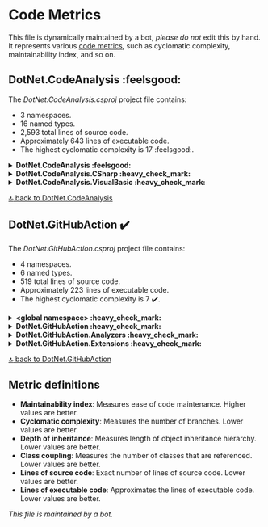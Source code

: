 <!-- markdownlint-capture -->
<!-- markdownlint-disable -->

# Code Metrics

This file is dynamically maintained by a bot, *please do not* edit this by hand. It represents various [code metrics](https://aka.ms/dotnet/code-metrics), such as cyclomatic complexity, maintainability index, and so on.

<div id='dotnet-codeanalysis'></div>

## DotNet.CodeAnalysis :feelsgood:

The *DotNet.CodeAnalysis.csproj* project file contains:

- 3 namespaces.
- 16 named types.
- 2,593 total lines of source code.
- Approximately 643 lines of executable code.
- The highest cyclomatic complexity is 17 :feelsgood:.

<details>
<summary>
  <strong id="dotnet-codeanalysis">
    DotNet.CodeAnalysis :feelsgood:
  </strong>
</summary>
<br>

The `DotNet.CodeAnalysis` namespace contains 14 named types.

- 14 named types.
- 2,571 total lines of source code.
- Approximately 639 lines of executable code.
- The highest cyclomatic complexity is 17 :feelsgood:.

<details>
<summary>
  <strong id="documentfileinfo">
    DocumentFileInfo :heavy_check_mark:
  </strong>
</summary>
<br>

- The `DocumentFileInfo` contains 6 members.
- 33 total lines of source code.
- Approximately 0 lines of executable code.
- The highest cyclomatic complexity is 1 :heavy_check_mark:.

| Member kind | Line number | Maintainability index | Cyclomatic complexity | Depth of inheritance | Class coupling | Lines of source / executable code |
| :-: | :-: | :-: | :-: | :-: | :-: | :-: |
| Method | [10](https://github.com/vitek-karas/samples/blob/main/github-actions/DotNet.GitHubAction/DotNet.CodeAnalysis/DocumentFileInfo.cs#L10 "DocumentFileInfo.DocumentFileInfo(string FilePath, string LogicalPath, bool IsLinked, bool IsGenerated, SourceCodeKind SourceCodeKind)") | 100 | 1 :heavy_check_mark: | 0 | 1 | 33 / 0 |
| Property | [14](https://github.com/vitek-karas/samples/blob/main/github-actions/DotNet.GitHubAction/DotNet.CodeAnalysis/DocumentFileInfo.cs#L14 "string DocumentFileInfo.FilePath") | 100 | 0 :heavy_check_mark: | 0 | 0 | 3 / 0 |
| Property | [21](https://github.com/vitek-karas/samples/blob/main/github-actions/DotNet.GitHubAction/DotNet.CodeAnalysis/DocumentFileInfo.cs#L21 "string DocumentFileInfo.LogicalPath") | 100 | 0 :heavy_check_mark: | 0 | 0 | 6 / 0 |
| Property | [27](https://github.com/vitek-karas/samples/blob/main/github-actions/DotNet.GitHubAction/DotNet.CodeAnalysis/DocumentFileInfo.cs#L27 "bool DocumentFileInfo.IsLinked") | 100 | 0 :heavy_check_mark: | 0 | 0 | 5 / 0 |
| Property | [32](https://github.com/vitek-karas/samples/blob/main/github-actions/DotNet.GitHubAction/DotNet.CodeAnalysis/DocumentFileInfo.cs#L32 "bool DocumentFileInfo.IsGenerated") | 100 | 0 :heavy_check_mark: | 0 | 0 | 4 / 0 |
| Property | [37](https://github.com/vitek-karas/samples/blob/main/github-actions/DotNet.GitHubAction/DotNet.CodeAnalysis/DocumentFileInfo.cs#L37 "SourceCodeKind DocumentFileInfo.SourceCodeKind") | 100 | 0 :heavy_check_mark: | 0 | 1 | 4 / 0 |

<a href="#dotnet-codeanalysis">:top: back to DotNet.CodeAnalysis</a>

</details>

<details>
<summary>
  <strong id="filenameutilities">
    FileNameUtilities :warning:
  </strong>
</summary>
<br>

- The `FileNameUtilities` contains 10 members.
- 183 total lines of source code.
- Approximately 51 lines of executable code.
- The highest cyclomatic complexity is 8 :warning:.

| Member kind | Line number | Maintainability index | Cyclomatic complexity | Depth of inheritance | Class coupling | Lines of source / executable code |
| :-: | :-: | :-: | :-: | :-: | :-: | :-: |
| Field | [16](https://github.com/vitek-karas/samples/blob/main/github-actions/DotNet.GitHubAction/DotNet.CodeAnalysis/FileNameUtilities.cs#L16 "char FileNameUtilities.DirectorySeparatorChar") | 93 | 0 :heavy_check_mark: | 0 | 0 | 1 / 1 |
| Field | [17](https://github.com/vitek-karas/samples/blob/main/github-actions/DotNet.GitHubAction/DotNet.CodeAnalysis/FileNameUtilities.cs#L17 "char FileNameUtilities.AltDirectorySeparatorChar") | 93 | 0 :heavy_check_mark: | 0 | 0 | 1 / 1 |
| Field | [18](https://github.com/vitek-karas/samples/blob/main/github-actions/DotNet.GitHubAction/DotNet.CodeAnalysis/FileNameUtilities.cs#L18 "char FileNameUtilities.VolumeSeparatorChar") | 93 | 0 :heavy_check_mark: | 0 | 0 | 1 / 1 |
| Method | [28](https://github.com/vitek-karas/samples/blob/main/github-actions/DotNet.GitHubAction/DotNet.CodeAnalysis/FileNameUtilities.cs#L28 "bool FileNameUtilities.IsFileName(string? path)") | 92 | 1 :heavy_check_mark: | 0 | 2 | 12 / 1 |
| Method | [40](https://github.com/vitek-karas/samples/blob/main/github-actions/DotNet.GitHubAction/DotNet.CodeAnalysis/FileNameUtilities.cs#L40 "int FileNameUtilities.IndexOfExtension(string? path)") | 58 | 8 :warning: | 0 | 2 | 38 / 13 |
| Method | [80](https://github.com/vitek-karas/samples/blob/main/github-actions/DotNet.GitHubAction/DotNet.CodeAnalysis/FileNameUtilities.cs#L80 "string? FileNameUtilities.GetExtension(string? path)") | 72 | 3 :heavy_check_mark: | 0 | 3 | 18 / 5 |
| Method | [99](https://github.com/vitek-karas/samples/blob/main/github-actions/DotNet.GitHubAction/DotNet.CodeAnalysis/FileNameUtilities.cs#L99 "string? FileNameUtilities.RemoveExtension(string? path)") | 63 | 5 :heavy_check_mark: | 0 | 3 | 29 / 9 |
| Method | [132](https://github.com/vitek-karas/samples/blob/main/github-actions/DotNet.GitHubAction/DotNet.CodeAnalysis/FileNameUtilities.cs#L132 "string? FileNameUtilities.ChangeExtension(string? path, string? extension)") | 63 | 6 :heavy_check_mark: | 0 | 3 | 31 / 9 |
| Method | [157](https://github.com/vitek-karas/samples/blob/main/github-actions/DotNet.GitHubAction/DotNet.CodeAnalysis/FileNameUtilities.cs#L157 "int FileNameUtilities.IndexOfFileName(string? path)") | 65 | 6 :heavy_check_mark: | 0 | 2 | 22 / 7 |
| Method | [181](https://github.com/vitek-karas/samples/blob/main/github-actions/DotNet.GitHubAction/DotNet.CodeAnalysis/FileNameUtilities.cs#L181 "string? FileNameUtilities.GetFileName(string? path, bool includeExtension = true)") | 70 | 3 :heavy_check_mark: | 0 | 3 | 11 / 5 |

<a href="#dotnet-codeanalysis">:top: back to DotNet.CodeAnalysis</a>

</details>

<details>
<summary>
  <strong id="fileutilities">
    FileUtilities :feelsgood:
  </strong>
</summary>
<br>

- The `FileUtilities` contains 17 members.
- 392 total lines of source code.
- Approximately 82 lines of executable code.
- The highest cyclomatic complexity is 17 :feelsgood:.

| Member kind | Line number | Maintainability index | Cyclomatic complexity | Depth of inheritance | Class coupling | Lines of source / executable code |
| :-: | :-: | :-: | :-: | :-: | :-: | :-: |
| Method | [37](https://github.com/vitek-karas/samples/blob/main/github-actions/DotNet.GitHubAction/DotNet.CodeAnalysis/FileUtilities.cs#L37 "string? FileUtilities.ResolveRelativePath(string path, string? basePath, string? baseDirectory, IEnumerable<string> searchPaths, Func<string, bool> fileExists)") | 56 | 8 :warning: | 0 | 6 | 72 / 17 |
| Method | [84](https://github.com/vitek-karas/samples/blob/main/github-actions/DotNet.GitHubAction/DotNet.CodeAnalysis/FileUtilities.cs#L84 "string? FileUtilities.ResolveRelativePath(string? path, string? baseDirectory)") | 93 | 1 :heavy_check_mark: | 0 | 1 | 2 / 1 |
| Method | [87](https://github.com/vitek-karas/samples/blob/main/github-actions/DotNet.GitHubAction/DotNet.CodeAnalysis/FileUtilities.cs#L87 "string? FileUtilities.ResolveRelativePath(string? path, string? basePath, string? baseDirectory)") | 91 | 1 :heavy_check_mark: | 0 | 3 | 4 / 1 |
| Method | [92](https://github.com/vitek-karas/samples/blob/main/github-actions/DotNet.GitHubAction/DotNet.CodeAnalysis/FileUtilities.cs#L92 "string? FileUtilities.ResolveRelativePath(PathKind kind, string? path, string? basePath, string? baseDirectory)") | 57 | 17 :feelsgood: | 0 | 6 | 79 / 11 |
| Method | [172](https://github.com/vitek-karas/samples/blob/main/github-actions/DotNet.GitHubAction/DotNet.CodeAnalysis/FileUtilities.cs#L172 "string? FileUtilities.GetBaseDirectory(string? basePath, string? baseDirectory)") | 72 | 2 :heavy_check_mark: | 0 | 2 | 19 / 6 |
| Field | [192](https://github.com/vitek-karas/samples/blob/main/github-actions/DotNet.GitHubAction/DotNet.CodeAnalysis/FileUtilities.cs#L192 "char[] FileUtilities.s_invalidPathChars") | 93 | 0 :heavy_check_mark: | 0 | 1 | 1 / 1 |
| Method | [194](https://github.com/vitek-karas/samples/blob/main/github-actions/DotNet.GitHubAction/DotNet.CodeAnalysis/FileUtilities.cs#L194 "string? FileUtilities.NormalizeRelativePath(string path, string? basePath, string? baseDirectory)") | 64 | 5 :heavy_check_mark: | 0 | 2 | 22 / 9 |
| Method | [223](https://github.com/vitek-karas/samples/blob/main/github-actions/DotNet.GitHubAction/DotNet.CodeAnalysis/FileUtilities.cs#L223 "string FileUtilities.NormalizeAbsolutePath(string path)") | 75 | 1 :heavy_check_mark: | 0 | 6 | 26 / 5 |
| Method | [244](https://github.com/vitek-karas/samples/blob/main/github-actions/DotNet.GitHubAction/DotNet.CodeAnalysis/FileUtilities.cs#L244 "string FileUtilities.NormalizeDirectoryPath(string path)") | 96 | 1 :heavy_check_mark: | 0 | 1 | 4 / 1 |
| Method | [249](https://github.com/vitek-karas/samples/blob/main/github-actions/DotNet.GitHubAction/DotNet.CodeAnalysis/FileUtilities.cs#L249 "string? FileUtilities.TryNormalizeAbsolutePath(string path)") | 85 | 1 :heavy_check_mark: | 0 | 2 | 11 / 3 |
| Method | [261](https://github.com/vitek-karas/samples/blob/main/github-actions/DotNet.GitHubAction/DotNet.CodeAnalysis/FileUtilities.cs#L261 "Stream FileUtilities.OpenRead(string fullPath)") | 84 | 1 :heavy_check_mark: | 0 | 6 | 15 / 3 |
| Method | [277](https://github.com/vitek-karas/samples/blob/main/github-actions/DotNet.GitHubAction/DotNet.CodeAnalysis/FileUtilities.cs#L277 "Stream FileUtilities.OpenAsyncRead(string fullPath)") | 90 | 1 :heavy_check_mark: | 0 | 3 | 4 / 2 |
| Method | [282](https://github.com/vitek-karas/samples/blob/main/github-actions/DotNet.GitHubAction/DotNet.CodeAnalysis/FileUtilities.cs#L282 "T FileUtilities.RethrowExceptionsAsIOException<T>(Func<T> operation)") | 84 | 1 :heavy_check_mark: | 0 | 5 | 15 / 3 |
| Method | [302](https://github.com/vitek-karas/samples/blob/main/github-actions/DotNet.GitHubAction/DotNet.CodeAnalysis/FileUtilities.cs#L302 "Stream FileUtilities.CreateFileStreamChecked(Func<string, Stream> factory, string path, string? paramName = null)") | 66 | 3 :heavy_check_mark: | 0 | 9 | 41 / 8 |
| Method | [341](https://github.com/vitek-karas/samples/blob/main/github-actions/DotNet.GitHubAction/DotNet.CodeAnalysis/FileUtilities.cs#L341 "DateTime FileUtilities.GetFileTimeStamp(string fullPath)") | 84 | 1 :heavy_check_mark: | 0 | 5 | 16 / 3 |
| Method | [358](https://github.com/vitek-karas/samples/blob/main/github-actions/DotNet.GitHubAction/DotNet.CodeAnalysis/FileUtilities.cs#L358 "long FileUtilities.GetFileLength(string fullPath)") | 79 | 1 :heavy_check_mark: | 0 | 5 | 17 / 4 |
| Method | [375](https://github.com/vitek-karas/samples/blob/main/github-actions/DotNet.GitHubAction/DotNet.CodeAnalysis/FileUtilities.cs#L375 "Stream FileUtilities.OpenFileStream(string path)") | 78 | 1 :heavy_check_mark: | 0 | 7 | 23 / 4 |

<a href="#dotnet-codeanalysis">:top: back to DotNet.CodeAnalysis</a>

</details>

<details>
<summary>
  <strong id="hash">
    Hash :heavy_check_mark:
  </strong>
</summary>
<br>

- The `Hash` contains 23 members.
- 368 total lines of source code.
- Approximately 94 lines of executable code.
- The highest cyclomatic complexity is 5 :heavy_check_mark:.

| Member kind | Line number | Maintainability index | Cyclomatic complexity | Depth of inheritance | Class coupling | Lines of source / executable code |
| :-: | :-: | :-: | :-: | :-: | :-: | :-: |
| Method | [15](https://github.com/vitek-karas/samples/blob/main/github-actions/DotNet.GitHubAction/DotNet.CodeAnalysis/Hash.cs#L15 "int Hash.Combine(int newKey, int currentKey)") | 91 | 1 :heavy_check_mark: | 0 | 1 | 7 / 1 |
| Method | [20](https://github.com/vitek-karas/samples/blob/main/github-actions/DotNet.GitHubAction/DotNet.CodeAnalysis/Hash.cs#L20 "int Hash.Combine(bool newKeyPart, int currentKey)") | 91 | 2 :heavy_check_mark: | 0 | 0 | 4 / 1 |
| Method | [31](https://github.com/vitek-karas/samples/blob/main/github-actions/DotNet.GitHubAction/DotNet.CodeAnalysis/Hash.cs#L31 "int Hash.Combine<T>(T newKeyPart, int currentKey)") | 75 | 2 :heavy_check_mark: | 0 | 1 | 17 / 4 |
| Method | [43](https://github.com/vitek-karas/samples/blob/main/github-actions/DotNet.GitHubAction/DotNet.CodeAnalysis/Hash.cs#L43 "int Hash.CombineValues<T>(IEnumerable<T>? values, int maxItemsToHash = null)") | 62 | 5 :heavy_check_mark: | 0 | 4 | 25 / 11 |
| Method | [69](https://github.com/vitek-karas/samples/blob/main/github-actions/DotNet.GitHubAction/DotNet.CodeAnalysis/Hash.cs#L69 "int Hash.CombineValues<T>(T[]? values, int maxItemsToHash = null)") | 62 | 4 :heavy_check_mark: | 0 | 1 | 23 / 10 |
| Method | [93](https://github.com/vitek-karas/samples/blob/main/github-actions/DotNet.GitHubAction/DotNet.CodeAnalysis/Hash.cs#L93 "int Hash.CombineValues<T>(ImmutableArray<T> values, int maxItemsToHash = null)") | 63 | 5 :heavy_check_mark: | 0 | 3 | 25 / 11 |
| Method | [119](https://github.com/vitek-karas/samples/blob/main/github-actions/DotNet.GitHubAction/DotNet.CodeAnalysis/Hash.cs#L119 "int Hash.CombineValues(IEnumerable<string?>? values, StringComparer stringComparer, int maxItemsToHash = null)") | 62 | 5 :heavy_check_mark: | 0 | 5 | 24 / 11 |
| Field | [148](https://github.com/vitek-karas/samples/blob/main/github-actions/DotNet.GitHubAction/DotNet.CodeAnalysis/Hash.cs#L148 "int Hash.FnvOffsetBias") | 93 | 0 :heavy_check_mark: | 0 | 0 | 1 / 1 |
| Field | [154](https://github.com/vitek-karas/samples/blob/main/github-actions/DotNet.GitHubAction/DotNet.CodeAnalysis/Hash.cs#L154 "int Hash.FnvPrime") | 93 | 0 :heavy_check_mark: | 0 | 0 | 1 / 1 |
| Method | [162](https://github.com/vitek-karas/samples/blob/main/github-actions/DotNet.GitHubAction/DotNet.CodeAnalysis/Hash.cs#L162 "int Hash.GetFNVHashCode(byte[] data)") | 73 | 2 :heavy_check_mark: | 0 | 1 | 17 / 4 |
| Method | [183](https://github.com/vitek-karas/samples/blob/main/github-actions/DotNet.GitHubAction/DotNet.CodeAnalysis/Hash.cs#L183 "int Hash.GetFNVHashCode(ReadOnlySpan<byte> data, out bool isAscii)") | 64 | 2 :heavy_check_mark: | 0 | 2 | 25 / 8 |
| Method | [206](https://github.com/vitek-karas/samples/blob/main/github-actions/DotNet.GitHubAction/DotNet.CodeAnalysis/Hash.cs#L206 "int Hash.GetFNVHashCode(ImmutableArray<byte> data)") | 73 | 2 :heavy_check_mark: | 0 | 2 | 17 / 4 |
| Method | [226](https://github.com/vitek-karas/samples/blob/main/github-actions/DotNet.GitHubAction/DotNet.CodeAnalysis/Hash.cs#L226 "int Hash.GetFNVHashCode(ReadOnlySpan<char> data)") | 73 | 2 :heavy_check_mark: | 0 | 2 | 19 / 4 |
| Method | [250](https://github.com/vitek-karas/samples/blob/main/github-actions/DotNet.GitHubAction/DotNet.CodeAnalysis/Hash.cs#L250 "int Hash.GetFNVHashCode(string text, int start, int length)") | 95 | 1 :heavy_check_mark: | 0 | 1 | 14 / 1 |
| Method | [253](https://github.com/vitek-karas/samples/blob/main/github-actions/DotNet.GitHubAction/DotNet.CodeAnalysis/Hash.cs#L253 "int Hash.GetCaseInsensitiveFNVHashCode(string text)") | 96 | 1 :heavy_check_mark: | 0 | 1 | 4 / 1 |
| Method | [258](https://github.com/vitek-karas/samples/blob/main/github-actions/DotNet.GitHubAction/DotNet.CodeAnalysis/Hash.cs#L258 "int Hash.GetCaseInsensitiveFNVHashCode(ReadOnlySpan<char> data)") | 73 | 2 :heavy_check_mark: | 0 | 2 | 11 / 4 |
| Method | [277](https://github.com/vitek-karas/samples/blob/main/github-actions/DotNet.GitHubAction/DotNet.CodeAnalysis/Hash.cs#L277 "int Hash.GetFNVHashCode(string text, int start)") | 93 | 1 :heavy_check_mark: | 0 | 1 | 11 / 1 |
| Method | [288](https://github.com/vitek-karas/samples/blob/main/github-actions/DotNet.GitHubAction/DotNet.CodeAnalysis/Hash.cs#L288 "int Hash.GetFNVHashCode(string text)") | 93 | 1 :heavy_check_mark: | 0 | 0 | 10 / 1 |
| Method | [299](https://github.com/vitek-karas/samples/blob/main/github-actions/DotNet.GitHubAction/DotNet.CodeAnalysis/Hash.cs#L299 "int Hash.GetFNVHashCode(StringBuilder text)") | 71 | 2 :heavy_check_mark: | 0 | 4 | 18 / 5 |
| Method | [320](https://github.com/vitek-karas/samples/blob/main/github-actions/DotNet.GitHubAction/DotNet.CodeAnalysis/Hash.cs#L320 "int Hash.GetFNVHashCode(char[] text, int start, int length)") | 70 | 2 :heavy_check_mark: | 0 | 1 | 20 / 5 |
| Method | [342](https://github.com/vitek-karas/samples/blob/main/github-actions/DotNet.GitHubAction/DotNet.CodeAnalysis/Hash.cs#L342 "int Hash.GetFNVHashCode(char ch)") | 93 | 1 :heavy_check_mark: | 0 | 0 | 13 / 1 |
| Method | [354](https://github.com/vitek-karas/samples/blob/main/github-actions/DotNet.GitHubAction/DotNet.CodeAnalysis/Hash.cs#L354 "int Hash.CombineFNVHash(int hashCode, string text)") | 79 | 2 :heavy_check_mark: | 0 | 1 | 16 / 3 |
| Method | [371](https://github.com/vitek-karas/samples/blob/main/github-actions/DotNet.GitHubAction/DotNet.CodeAnalysis/Hash.cs#L371 "int Hash.CombineFNVHash(int hashCode, char ch)") | 91 | 1 :heavy_check_mark: | 0 | 1 | 11 / 1 |

<a href="#dotnet-codeanalysis">:top: back to DotNet.CodeAnalysis</a>

</details>

<details>
<summary>
  <strong id="pathkind">
    PathKind :heavy_check_mark:
  </strong>
</summary>
<br>

- The `PathKind` contains 7 members.
- 39 total lines of source code.
- Approximately 0 lines of executable code.
- The highest cyclomatic complexity is 0 :heavy_check_mark:.

| Member kind | Line number | Maintainability index | Cyclomatic complexity | Depth of inheritance | Class coupling | Lines of source / executable code |
| :-: | :-: | :-: | :-: | :-: | :-: | :-: |
| Field | [10](https://github.com/vitek-karas/samples/blob/main/github-actions/DotNet.GitHubAction/DotNet.CodeAnalysis/PathKind.cs#L10 "PathKind.Empty") | 100 | 0 :heavy_check_mark: | 0 | 0 | 3 / 0 |
| Field | [15](https://github.com/vitek-karas/samples/blob/main/github-actions/DotNet.GitHubAction/DotNet.CodeAnalysis/PathKind.cs#L15 "PathKind.Relative") | 100 | 0 :heavy_check_mark: | 0 | 0 | 4 / 0 |
| Field | [20](https://github.com/vitek-karas/samples/blob/main/github-actions/DotNet.GitHubAction/DotNet.CodeAnalysis/PathKind.cs#L20 "PathKind.RelativeToCurrentDirectory") | 100 | 0 :heavy_check_mark: | 0 | 0 | 4 / 0 |
| Field | [25](https://github.com/vitek-karas/samples/blob/main/github-actions/DotNet.GitHubAction/DotNet.CodeAnalysis/PathKind.cs#L25 "PathKind.RelativeToCurrentParent") | 100 | 0 :heavy_check_mark: | 0 | 0 | 4 / 0 |
| Field | [30](https://github.com/vitek-karas/samples/blob/main/github-actions/DotNet.GitHubAction/DotNet.CodeAnalysis/PathKind.cs#L30 "PathKind.RelativeToCurrentRoot") | 100 | 0 :heavy_check_mark: | 0 | 0 | 4 / 0 |
| Field | [35](https://github.com/vitek-karas/samples/blob/main/github-actions/DotNet.GitHubAction/DotNet.CodeAnalysis/PathKind.cs#L35 "PathKind.RelativeToDriveDirectory") | 100 | 0 :heavy_check_mark: | 0 | 0 | 4 / 0 |
| Field | [40](https://github.com/vitek-karas/samples/blob/main/github-actions/DotNet.GitHubAction/DotNet.CodeAnalysis/PathKind.cs#L40 "PathKind.Absolute") | 100 | 0 :heavy_check_mark: | 0 | 0 | 4 / 0 |

<a href="#dotnet-codeanalysis">:top: back to DotNet.CodeAnalysis</a>

</details>

<details>
<summary>
  <strong id="pathutilities">
    PathUtilities :feelsgood:
  </strong>
</summary>
<br>

- The `PathUtilities` contains 45 members.
- 745 total lines of source code.
- Approximately 198 lines of executable code.
- The highest cyclomatic complexity is 17 :feelsgood:.

| Member kind | Line number | Maintainability index | Cyclomatic complexity | Depth of inheritance | Class coupling | Lines of source / executable code |
| :-: | :-: | :-: | :-: | :-: | :-: | :-: |
| Field | [20](https://github.com/vitek-karas/samples/blob/main/github-actions/DotNet.GitHubAction/DotNet.CodeAnalysis/PathUtilities.cs#L20 "char PathUtilities.DirectorySeparatorChar") | 88 | 1 :heavy_check_mark: | 0 | 1 | 1 / 1 |
| Field | [21](https://github.com/vitek-karas/samples/blob/main/github-actions/DotNet.GitHubAction/DotNet.CodeAnalysis/PathUtilities.cs#L21 "char PathUtilities.AltDirectorySeparatorChar") | 93 | 0 :heavy_check_mark: | 0 | 0 | 1 / 1 |
| Field | [22](https://github.com/vitek-karas/samples/blob/main/github-actions/DotNet.GitHubAction/DotNet.CodeAnalysis/PathUtilities.cs#L22 "string PathUtilities.ParentRelativeDirectory") | 93 | 0 :heavy_check_mark: | 0 | 0 | 1 / 1 |
| Field | [23](https://github.com/vitek-karas/samples/blob/main/github-actions/DotNet.GitHubAction/DotNet.CodeAnalysis/PathUtilities.cs#L23 "string PathUtilities.ThisDirectory") | 93 | 0 :heavy_check_mark: | 0 | 0 | 1 / 1 |
| Field | [24](https://github.com/vitek-karas/samples/blob/main/github-actions/DotNet.GitHubAction/DotNet.CodeAnalysis/PathUtilities.cs#L24 "string PathUtilities.DirectorySeparatorStr") | 90 | 0 :heavy_check_mark: | 0 | 0 | 1 / 1 |
| Field | [25](https://github.com/vitek-karas/samples/blob/main/github-actions/DotNet.GitHubAction/DotNet.CodeAnalysis/PathUtilities.cs#L25 "char PathUtilities.VolumeSeparatorChar") | 93 | 0 :heavy_check_mark: | 0 | 0 | 1 / 1 |
| Property | [26](https://github.com/vitek-karas/samples/blob/main/github-actions/DotNet.GitHubAction/DotNet.CodeAnalysis/PathUtilities.cs#L26 "bool PathUtilities.IsUnixLikePlatform") | 100 | 2 :heavy_check_mark: | 0 | 1 | 1 / 2 |
| Method | [31](https://github.com/vitek-karas/samples/blob/main/github-actions/DotNet.GitHubAction/DotNet.CodeAnalysis/PathUtilities.cs#L31 "bool PathUtilities.IsDirectorySeparator(char c)") | 90 | 2 :heavy_check_mark: | 0 | 0 | 4 / 1 |
| Method | [36](https://github.com/vitek-karas/samples/blob/main/github-actions/DotNet.GitHubAction/DotNet.CodeAnalysis/PathUtilities.cs#L36 "bool PathUtilities.IsAnyDirectorySeparator(char c)") | 91 | 2 :heavy_check_mark: | 0 | 0 | 4 / 1 |
| Method | [45](https://github.com/vitek-karas/samples/blob/main/github-actions/DotNet.GitHubAction/DotNet.CodeAnalysis/PathUtilities.cs#L45 "string PathUtilities.TrimTrailingSeparators(string s)") | 69 | 4 :heavy_check_mark: | 0 | 1 | 22 / 6 |
| Method | [64](https://github.com/vitek-karas/samples/blob/main/github-actions/DotNet.GitHubAction/DotNet.CodeAnalysis/PathUtilities.cs#L64 "string PathUtilities.EnsureTrailingSeparator(string s)") | 62 | 7 :heavy_check_mark: | 0 | 1 | 27 / 9 |
| Method | [89](https://github.com/vitek-karas/samples/blob/main/github-actions/DotNet.GitHubAction/DotNet.CodeAnalysis/PathUtilities.cs#L89 "string PathUtilities.GetExtension(string path)") | 100 | 1 :heavy_check_mark: | 0 | 1 | 4 / 1 |
| Method | [94](https://github.com/vitek-karas/samples/blob/main/github-actions/DotNet.GitHubAction/DotNet.CodeAnalysis/PathUtilities.cs#L94 "string PathUtilities.ChangeExtension(string path, string? extension)") | 97 | 1 :heavy_check_mark: | 0 | 1 | 4 / 1 |
| Method | [99](https://github.com/vitek-karas/samples/blob/main/github-actions/DotNet.GitHubAction/DotNet.CodeAnalysis/PathUtilities.cs#L99 "string PathUtilities.RemoveExtension(string path)") | 97 | 1 :heavy_check_mark: | 0 | 1 | 4 / 1 |
| Method | [105](https://github.com/vitek-karas/samples/blob/main/github-actions/DotNet.GitHubAction/DotNet.CodeAnalysis/PathUtilities.cs#L105 "string? PathUtilities.GetFileName(string? path, bool includeExtension = true)") | 78 | 1 :heavy_check_mark: | 0 | 3 | 5 / 3 |
| Method | [117](https://github.com/vitek-karas/samples/blob/main/github-actions/DotNet.GitHubAction/DotNet.CodeAnalysis/PathUtilities.cs#L117 "string? PathUtilities.GetDirectoryName(string? path)") | 93 | 1 :heavy_check_mark: | 0 | 1 | 11 / 1 |
| Method | [122](https://github.com/vitek-karas/samples/blob/main/github-actions/DotNet.GitHubAction/DotNet.CodeAnalysis/PathUtilities.cs#L122 "string? PathUtilities.GetDirectoryName(string? path, bool isUnixLike)") | 60 | 7 :heavy_check_mark: | 0 | 2 | 28 / 12 |
| Method | [151](https://github.com/vitek-karas/samples/blob/main/github-actions/DotNet.GitHubAction/DotNet.CodeAnalysis/PathUtilities.cs#L151 "bool PathUtilities.IsSameDirectoryOrChildOf(string child, string parent)") | 67 | 3 :heavy_check_mark: | 0 | 2 | 18 / 8 |
| Method | [174](https://github.com/vitek-karas/samples/blob/main/github-actions/DotNet.GitHubAction/DotNet.CodeAnalysis/PathUtilities.cs#L174 "string? PathUtilities.GetPathRoot(string? path)") | 85 | 1 :heavy_check_mark: | 0 | 2 | 8 / 2 |
| Method | [180](https://github.com/vitek-karas/samples/blob/main/github-actions/DotNet.GitHubAction/DotNet.CodeAnalysis/PathUtilities.cs#L180 "string? PathUtilities.GetPathRoot(string? path, bool isUnixLike)") | 73 | 3 :heavy_check_mark: | 0 | 2 | 17 / 6 |
| Method | [197](https://github.com/vitek-karas/samples/blob/main/github-actions/DotNet.GitHubAction/DotNet.CodeAnalysis/PathUtilities.cs#L197 "string PathUtilities.GetWindowsRoot(string path)") | 51 | 13 :feelsgood: | 0 | 1 | 64 / 21 |
| Method | [262](https://github.com/vitek-karas/samples/blob/main/github-actions/DotNet.GitHubAction/DotNet.CodeAnalysis/PathUtilities.cs#L262 "int PathUtilities.ConsumeDirectorySeparators(string path, int length, int i)") | 79 | 3 :heavy_check_mark: | 0 | 1 | 9 / 3 |
| Method | [272](https://github.com/vitek-karas/samples/blob/main/github-actions/DotNet.GitHubAction/DotNet.CodeAnalysis/PathUtilities.cs#L272 "string PathUtilities.GetUnixRoot(string path)") | 89 | 3 :heavy_check_mark: | 0 | 1 | 7 / 1 |
| Method | [283](https://github.com/vitek-karas/samples/blob/main/github-actions/DotNet.GitHubAction/DotNet.CodeAnalysis/PathUtilities.cs#L283 "PathKind PathUtilities.GetPathKind(string? path)") | 54 | 17 :feelsgood: | 0 | 3 | 58 / 16 |
| Method | [342](https://github.com/vitek-karas/samples/blob/main/github-actions/DotNet.GitHubAction/DotNet.CodeAnalysis/PathUtilities.cs#L342 "bool PathUtilities.IsAbsolute(string? path)") | 67 | 6 :heavy_check_mark: | 0 | 3 | 28 / 7 |
| Method | [371](https://github.com/vitek-karas/samples/blob/main/github-actions/DotNet.GitHubAction/DotNet.CodeAnalysis/PathUtilities.cs#L371 "bool PathUtilities.IsDriveRootedAbsolutePath(string path)") | 88 | 3 :heavy_check_mark: | 0 | 1 | 7 / 1 |
| Method | [388](https://github.com/vitek-karas/samples/blob/main/github-actions/DotNet.GitHubAction/DotNet.CodeAnalysis/PathUtilities.cs#L388 "string? PathUtilities.CombineAbsoluteAndRelativePaths(string root, string relativePath)") | 97 | 1 :heavy_check_mark: | 0 | 1 | 16 / 1 |
| Method | [400](https://github.com/vitek-karas/samples/blob/main/github-actions/DotNet.GitHubAction/DotNet.CodeAnalysis/PathUtilities.cs#L400 "string? PathUtilities.CombinePossiblyRelativeAndRelativePaths(string? root, string? relativePath)") | 78 | 2 :heavy_check_mark: | 0 | 3 | 21 / 3 |
| Method | [415](https://github.com/vitek-karas/samples/blob/main/github-actions/DotNet.GitHubAction/DotNet.CodeAnalysis/PathUtilities.cs#L415 "string PathUtilities.CombinePathsUnchecked(string root, string? relativePath)") | 72 | 3 :heavy_check_mark: | 0 | 2 | 10 / 4 |
| Method | [426](https://github.com/vitek-karas/samples/blob/main/github-actions/DotNet.GitHubAction/DotNet.CodeAnalysis/PathUtilities.cs#L426 "string PathUtilities.RemoveTrailingDirectorySeparator(string path)") | 77 | 3 :heavy_check_mark: | 0 | 1 | 11 / 3 |
| Method | [442](https://github.com/vitek-karas/samples/blob/main/github-actions/DotNet.GitHubAction/DotNet.CodeAnalysis/PathUtilities.cs#L442 "bool PathUtilities.IsFilePath(string assemblyDisplayNameOrPath)") | 80 | 4 :heavy_check_mark: | 0 | 2 | 12 / 2 |
| Method | [462](https://github.com/vitek-karas/samples/blob/main/github-actions/DotNet.GitHubAction/DotNet.CodeAnalysis/PathUtilities.cs#L462 "bool PathUtilities.ContainsPathComponent(string? path, string component, bool ignoreCase)") | 60 | 7 :heavy_check_mark: | 0 | 2 | 35 / 12 |
| Method | [490](https://github.com/vitek-karas/samples/blob/main/github-actions/DotNet.GitHubAction/DotNet.CodeAnalysis/PathUtilities.cs#L490 "string PathUtilities.GetRelativePath(string directory, string fullPath)") | 52 | 10 :radioactive: | 0 | 1 | 56 / 20 |
| Method | [547](https://github.com/vitek-karas/samples/blob/main/github-actions/DotNet.GitHubAction/DotNet.CodeAnalysis/PathUtilities.cs#L547 "bool PathUtilities.IsChildPath(string parentPath, string childPath)") | 86 | 5 :heavy_check_mark: | 0 | 1 | 10 / 1 |
| Method | [555](https://github.com/vitek-karas/samples/blob/main/github-actions/DotNet.GitHubAction/DotNet.CodeAnalysis/PathUtilities.cs#L555 "string PathUtilities.GetRelativeChildPath(string parentPath, string childPath)") | 73 | 2 :heavy_check_mark: | 0 | 1 | 13 / 5 |
| Field | [569](https://github.com/vitek-karas/samples/blob/main/github-actions/DotNet.GitHubAction/DotNet.CodeAnalysis/PathUtilities.cs#L569 "char[] PathUtilities.s_pathChars") | 86 | 0 :heavy_check_mark: | 0 | 0 | 1 / 1 |
| Method | [571](https://github.com/vitek-karas/samples/blob/main/github-actions/DotNet.GitHubAction/DotNet.CodeAnalysis/PathUtilities.cs#L571 "string[] PathUtilities.GetPathParts(string path)") | 73 | 2 :heavy_check_mark: | 0 | 1 | 12 / 5 |
| Method | [587](https://github.com/vitek-karas/samples/blob/main/github-actions/DotNet.GitHubAction/DotNet.CodeAnalysis/PathUtilities.cs#L587 "bool PathUtilities.PathsEqual(string path1, string path2)") | 95 | 1 :heavy_check_mark: | 0 | 1 | 7 / 1 |
| Method | [595](https://github.com/vitek-karas/samples/blob/main/github-actions/DotNet.GitHubAction/DotNet.CodeAnalysis/PathUtilities.cs#L595 "bool PathUtilities.PathsEqual(string path1, string path2, int length)") | 69 | 5 :heavy_check_mark: | 0 | 1 | 20 / 6 |
| Method | [613](https://github.com/vitek-karas/samples/blob/main/github-actions/DotNet.GitHubAction/DotNet.CodeAnalysis/PathUtilities.cs#L613 "bool PathUtilities.PathCharEqual(char x, char y)") | 77 | 4 :heavy_check_mark: | 0 | 1 | 11 / 3 |
| Method | [625](https://github.com/vitek-karas/samples/blob/main/github-actions/DotNet.GitHubAction/DotNet.CodeAnalysis/PathUtilities.cs#L625 "int PathUtilities.PathHashCode(string? path)") | 71 | 4 :heavy_check_mark: | 0 | 4 | 17 / 6 |
| Method | [643](https://github.com/vitek-karas/samples/blob/main/github-actions/DotNet.GitHubAction/DotNet.CodeAnalysis/PathUtilities.cs#L643 "string PathUtilities.NormalizePathPrefix(string filePath, ImmutableArray<KeyValuePair<string, string>> pathMap)") | 58 | 10 :radioactive: | 0 | 4 | 35 / 13 |
| Method | [690](https://github.com/vitek-karas/samples/blob/main/github-actions/DotNet.GitHubAction/DotNet.CodeAnalysis/PathUtilities.cs#L690 "bool PathUtilities.IsValidFilePath(string? fullPath)") | 71 | 4 :heavy_check_mark: | 0 | 5 | 34 / 6 |
| Method | [722](https://github.com/vitek-karas/samples/blob/main/github-actions/DotNet.GitHubAction/DotNet.CodeAnalysis/PathUtilities.cs#L722 "string PathUtilities.NormalizeWithForwardSlash(string p)") | 91 | 2 :heavy_check_mark: | 0 | 1 | 10 / 1 |
| Field | [725](https://github.com/vitek-karas/samples/blob/main/github-actions/DotNet.GitHubAction/DotNet.CodeAnalysis/PathUtilities.cs#L725 "IEqualityComparer<string> PathUtilities.Comparer") | 93 | 0 :heavy_check_mark: | 0 | 2 | 1 / 1 |

<a href="#dotnet-codeanalysis">:top: back to DotNet.CodeAnalysis</a>

</details>

<details>
<summary>
  <strong id="pathutilities-pathcomparer">
    PathUtilities.PathComparer :heavy_check_mark:
  </strong>
</summary>
<br>

- The `PathUtilities.PathComparer` contains 2 members.
- 22 total lines of source code.
- Approximately 6 lines of executable code.
- The highest cyclomatic complexity is 5 :heavy_check_mark:.

| Member kind | Line number | Maintainability index | Cyclomatic complexity | Depth of inheritance | Class coupling | Lines of source / executable code |
| :-: | :-: | :-: | :-: | :-: | :-: | :-: |
| Method | [729](https://github.com/vitek-karas/samples/blob/main/github-actions/DotNet.GitHubAction/DotNet.CodeAnalysis/PathUtilities.cs#L729 "bool PathComparer.Equals(string? x, string? y)") | 71 | 5 :heavy_check_mark: | 0 | 1 | 14 / 5 |
| Method | [744](https://github.com/vitek-karas/samples/blob/main/github-actions/DotNet.GitHubAction/DotNet.CodeAnalysis/PathUtilities.cs#L744 "int PathComparer.GetHashCode(string? s)") | 96 | 1 :heavy_check_mark: | 0 | 1 | 4 / 1 |

<a href="#dotnet-codeanalysis">:top: back to DotNet.CodeAnalysis</a>

</details>

<details>
<summary>
  <strong id="pathutilities-testaccessor">
    PathUtilities.TestAccessor :heavy_check_mark:
  </strong>
</summary>
<br>

- The `PathUtilities.TestAccessor` contains 1 members.
- 5 total lines of source code.
- Approximately 1 lines of executable code.
- The highest cyclomatic complexity is 1 :heavy_check_mark:.

| Member kind | Line number | Maintainability index | Cyclomatic complexity | Depth of inheritance | Class coupling | Lines of source / executable code |
| :-: | :-: | :-: | :-: | :-: | :-: | :-: |
| Method | [752](https://github.com/vitek-karas/samples/blob/main/github-actions/DotNet.GitHubAction/DotNet.CodeAnalysis/PathUtilities.cs#L752 "string? TestAccessor.GetDirectoryName(string path, bool isUnixLike)") | 98 | 1 :heavy_check_mark: | 0 | 1 | 2 / 1 |

<a href="#dotnet-codeanalysis">:top: back to DotNet.CodeAnalysis</a>

</details>

<details>
<summary>
  <strong id="platforminformation">
    PlatformInformation :heavy_check_mark:
  </strong>
</summary>
<br>

- The `PlatformInformation` contains 3 members.
- 27 total lines of source code.
- Approximately 7 lines of executable code.
- The highest cyclomatic complexity is 2 :heavy_check_mark:.

| Member kind | Line number | Maintainability index | Cyclomatic complexity | Depth of inheritance | Class coupling | Lines of source / executable code |
| :-: | :-: | :-: | :-: | :-: | :-: | :-: |
| Property | [15](https://github.com/vitek-karas/samples/blob/main/github-actions/DotNet.GitHubAction/DotNet.CodeAnalysis/PlatformInformation.cs#L15 "bool PlatformInformation.IsWindows") | 98 | 2 :heavy_check_mark: | 0 | 1 | 1 / 2 |
| Property | [16](https://github.com/vitek-karas/samples/blob/main/github-actions/DotNet.GitHubAction/DotNet.CodeAnalysis/PlatformInformation.cs#L16 "bool PlatformInformation.IsUnix") | 98 | 2 :heavy_check_mark: | 0 | 1 | 1 / 2 |
| Property | [17](https://github.com/vitek-karas/samples/blob/main/github-actions/DotNet.GitHubAction/DotNet.CodeAnalysis/PlatformInformation.cs#L17 "bool PlatformInformation.IsRunningOnMono") | 82 | 1 :heavy_check_mark: | 0 | 1 | 15 / 3 |

<a href="#dotnet-codeanalysis">:top: back to DotNet.CodeAnalysis</a>

</details>

<details>
<summary>
  <strong id="projectfileinfo">
    ProjectFileInfo :heavy_check_mark:
  </strong>
</summary>
<br>

- The `ProjectFileInfo` contains 16 members.
- 149 total lines of source code.
- Approximately 15 lines of executable code.
- The highest cyclomatic complexity is 2 :heavy_check_mark:.

| Member kind | Line number | Maintainability index | Cyclomatic complexity | Depth of inheritance | Class coupling | Lines of source / executable code |
| :-: | :-: | :-: | :-: | :-: | :-: | :-: |
| Property | [14](https://github.com/vitek-karas/samples/blob/main/github-actions/DotNet.GitHubAction/DotNet.CodeAnalysis/ProjectFileInfo.cs#L14 "bool ProjectFileInfo.IsEmpty") | 100 | 1 :heavy_check_mark: | 0 | 0 | 1 / 0 |
| Property | [19](https://github.com/vitek-karas/samples/blob/main/github-actions/DotNet.GitHubAction/DotNet.CodeAnalysis/ProjectFileInfo.cs#L19 "string ProjectFileInfo.Language") | 100 | 1 :heavy_check_mark: | 0 | 0 | 4 / 0 |
| Property | [24](https://github.com/vitek-karas/samples/blob/main/github-actions/DotNet.GitHubAction/DotNet.CodeAnalysis/ProjectFileInfo.cs#L24 "string ProjectFileInfo.FilePath") | 100 | 1 :heavy_check_mark: | 0 | 0 | 4 / 0 |
| Property | [29](https://github.com/vitek-karas/samples/blob/main/github-actions/DotNet.GitHubAction/DotNet.CodeAnalysis/ProjectFileInfo.cs#L29 "string ProjectFileInfo.OutputFilePath") | 100 | 1 :heavy_check_mark: | 0 | 0 | 4 / 0 |
| Property | [34](https://github.com/vitek-karas/samples/blob/main/github-actions/DotNet.GitHubAction/DotNet.CodeAnalysis/ProjectFileInfo.cs#L34 "string ProjectFileInfo.OutputRefFilePath") | 100 | 1 :heavy_check_mark: | 0 | 0 | 4 / 0 |
| Property | [47](https://github.com/vitek-karas/samples/blob/main/github-actions/DotNet.GitHubAction/DotNet.CodeAnalysis/ProjectFileInfo.cs#L47 "string ProjectFileInfo.DefaultNamespace") | 100 | 1 :heavy_check_mark: | 0 | 0 | 12 / 0 |
| Property | [53](https://github.com/vitek-karas/samples/blob/main/github-actions/DotNet.GitHubAction/DotNet.CodeAnalysis/ProjectFileInfo.cs#L53 "string ProjectFileInfo.TargetFramework") | 100 | 1 :heavy_check_mark: | 0 | 0 | 5 / 0 |
| Property | [58](https://github.com/vitek-karas/samples/blob/main/github-actions/DotNet.GitHubAction/DotNet.CodeAnalysis/ProjectFileInfo.cs#L58 "ImmutableArray<string> ProjectFileInfo.CommandLineArgs") | 100 | 1 :heavy_check_mark: | 0 | 1 | 4 / 0 |
| Property | [63](https://github.com/vitek-karas/samples/blob/main/github-actions/DotNet.GitHubAction/DotNet.CodeAnalysis/ProjectFileInfo.cs#L63 "ImmutableArray<DocumentFileInfo> ProjectFileInfo.Documents") | 100 | 1 :heavy_check_mark: | 0 | 2 | 4 / 0 |
| Property | [68](https://github.com/vitek-karas/samples/blob/main/github-actions/DotNet.GitHubAction/DotNet.CodeAnalysis/ProjectFileInfo.cs#L68 "ImmutableArray<DocumentFileInfo> ProjectFileInfo.AdditionalDocuments") | 100 | 1 :heavy_check_mark: | 0 | 2 | 4 / 0 |
| Property | [73](https://github.com/vitek-karas/samples/blob/main/github-actions/DotNet.GitHubAction/DotNet.CodeAnalysis/ProjectFileInfo.cs#L73 "ImmutableArray<DocumentFileInfo> ProjectFileInfo.AnalyzerConfigDocuments") | 100 | 1 :heavy_check_mark: | 0 | 2 | 4 / 0 |
| Property | [78](https://github.com/vitek-karas/samples/blob/main/github-actions/DotNet.GitHubAction/DotNet.CodeAnalysis/ProjectFileInfo.cs#L78 "ImmutableArray<ProjectFileReference> ProjectFileInfo.ProjectReferences") | 100 | 1 :heavy_check_mark: | 0 | 2 | 4 / 0 |
| Method | [80](https://github.com/vitek-karas/samples/blob/main/github-actions/DotNet.GitHubAction/DotNet.CodeAnalysis/ProjectFileInfo.cs#L80 "string ProjectFileInfo.ToString()") | 93 | 2 :heavy_check_mark: | 0 | 1 | 4 / 1 |
| Method | [85](https://github.com/vitek-karas/samples/blob/main/github-actions/DotNet.GitHubAction/DotNet.CodeAnalysis/ProjectFileInfo.cs#L85 "ProjectFileInfo.ProjectFileInfo(bool isEmpty, string language, string filePath, string outputFilePath, string outputRefFilePath, string defaultNamespace, string targetFramework, ImmutableArray<string> commandLineArgs, ImmutableArray<DocumentFileInfo> documents, ImmutableArray<DocumentFileInfo> additionalDocuments, ImmutableArray<DocumentFileInfo> analyzerConfigDocuments, ImmutableArray<ProjectFileReference> projectReferences)") | 60 | 1 :heavy_check_mark: | 0 | 3 | 27 / 12 |
| Method | [113](https://github.com/vitek-karas/samples/blob/main/github-actions/DotNet.GitHubAction/DotNet.CodeAnalysis/ProjectFileInfo.cs#L113 "ProjectFileInfo ProjectFileInfo.Create(string language, string filePath, string outputFilePath, string outputRefFilePath, string defaultNamespace, string targetFramework, ImmutableArray<string> commandLineArgs, ImmutableArray<DocumentFileInfo> documents, ImmutableArray<DocumentFileInfo> additionalDocuments, ImmutableArray<DocumentFileInfo> analyzerConfigDocuments, ImmutableArray<ProjectFileReference> projectReferences)") | 88 | 1 :heavy_check_mark: | 0 | 3 | 25 / 1 |
| Method | [139](https://github.com/vitek-karas/samples/blob/main/github-actions/DotNet.GitHubAction/DotNet.CodeAnalysis/ProjectFileInfo.cs#L139 "ProjectFileInfo ProjectFileInfo.CreateEmpty(string language, string filePath)") | 92 | 1 :heavy_check_mark: | 0 | 1 | 14 / 1 |

<a href="#dotnet-codeanalysis">:top: back to DotNet.CodeAnalysis</a>

</details>

<details>
<summary>
  <strong id="projectfilereference">
    ProjectFileReference :heavy_check_mark:
  </strong>
</summary>
<br>

- The `ProjectFileReference` contains 3 members.
- 13 total lines of source code.
- Approximately 0 lines of executable code.
- The highest cyclomatic complexity is 1 :heavy_check_mark:.

| Member kind | Line number | Maintainability index | Cyclomatic complexity | Depth of inheritance | Class coupling | Lines of source / executable code |
| :-: | :-: | :-: | :-: | :-: | :-: | :-: |
| Method | [7](https://github.com/vitek-karas/samples/blob/main/github-actions/DotNet.GitHubAction/DotNet.CodeAnalysis/ProjectFileReference.cs#L7 "ProjectFileReference.ProjectFileReference(string Path, ImmutableArray<string> Aliases)") | 100 | 1 :heavy_check_mark: | 0 | 1 | 13 / 0 |
| Property | [12](https://github.com/vitek-karas/samples/blob/main/github-actions/DotNet.GitHubAction/DotNet.CodeAnalysis/ProjectFileReference.cs#L12 "string ProjectFileReference.Path") | 100 | 0 :heavy_check_mark: | 0 | 0 | 4 / 0 |
| Property | [17](https://github.com/vitek-karas/samples/blob/main/github-actions/DotNet.GitHubAction/DotNet.CodeAnalysis/ProjectFileReference.cs#L17 "ImmutableArray<string> ProjectFileReference.Aliases") | 100 | 0 :heavy_check_mark: | 0 | 1 | 4 / 0 |

<a href="#dotnet-codeanalysis">:top: back to DotNet.CodeAnalysis</a>

</details>

<details>
<summary>
  <strong id="projectloader">
    ProjectLoader :heavy_check_mark:
  </strong>
</summary>
<br>

- The `ProjectLoader` contains 2 members.
- 24 total lines of source code.
- Approximately 7 lines of executable code.
- The highest cyclomatic complexity is 1 :heavy_check_mark:.

| Member kind | Line number | Maintainability index | Cyclomatic complexity | Depth of inheritance | Class coupling | Lines of source / executable code |
| :-: | :-: | :-: | :-: | :-: | :-: | :-: |
| Field | [12](https://github.com/vitek-karas/samples/blob/main/github-actions/DotNet.GitHubAction/DotNet.CodeAnalysis/ProjectLoader.cs#L12 "XmlReaderSettings ProjectLoader.s_xmlReaderSettings") | 93 | 0 :heavy_check_mark: | 0 | 2 | 4 / 1 |
| Method | [18](https://github.com/vitek-karas/samples/blob/main/github-actions/DotNet.GitHubAction/DotNet.CodeAnalysis/ProjectLoader.cs#L18 "Project ProjectLoader.LoadProject(string path)") | 71 | 1 :heavy_check_mark: | 0 | 5 | 13 / 6 |

<a href="#dotnet-codeanalysis">:top: back to DotNet.CodeAnalysis</a>

</details>

<details>
<summary>
  <strong id="projectworkspace">
    ProjectWorkspace :warning:
  </strong>
</summary>
<br>

- The `ProjectWorkspace` contains 28 members.
- 551 total lines of source code.
- Approximately 176 lines of executable code.
- The highest cyclomatic complexity is 8 :warning:.

| Member kind | Line number | Maintainability index | Cyclomatic complexity | Depth of inheritance | Class coupling | Lines of source / executable code |
| :-: | :-: | :-: | :-: | :-: | :-: | :-: |
| Field | [29](https://github.com/vitek-karas/samples/blob/main/github-actions/DotNet.GitHubAction/DotNet.CodeAnalysis/ProjectWorkspace.cs#L29 "BuildManager ProjectWorkspace._buildManager") | 93 | 0 :heavy_check_mark: | 0 | 2 | 1 / 1 |
| Field | [31](https://github.com/vitek-karas/samples/blob/main/github-actions/DotNet.GitHubAction/DotNet.CodeAnalysis/ProjectWorkspace.cs#L31 "AdhocWorkspace ProjectWorkspace._workspace") | 93 | 0 :heavy_check_mark: | 0 | 1 | 1 / 1 |
| Field | [32](https://github.com/vitek-karas/samples/blob/main/github-actions/DotNet.GitHubAction/DotNet.CodeAnalysis/ProjectWorkspace.cs#L32 "HostWorkspaceServices ProjectWorkspace._workspaceServices") | 93 | 0 :heavy_check_mark: | 0 | 1 | 1 / 1 |
| Field | [33](https://github.com/vitek-karas/samples/blob/main/github-actions/DotNet.GitHubAction/DotNet.CodeAnalysis/ProjectWorkspace.cs#L33 "ProjectLoader ProjectWorkspace._projectLoader") | 100 | 0 :heavy_check_mark: | 0 | 1 | 1 / 0 |
| Field | [34](https://github.com/vitek-karas/samples/blob/main/github-actions/DotNet.GitHubAction/DotNet.CodeAnalysis/ProjectWorkspace.cs#L34 "ILogger<ProjectWorkspace> ProjectWorkspace._logger") | 100 | 0 :heavy_check_mark: | 0 | 1 | 1 / 0 |
| Field | [35](https://github.com/vitek-karas/samples/blob/main/github-actions/DotNet.GitHubAction/DotNet.CodeAnalysis/ProjectWorkspace.cs#L35 "Dictionary<string, ProjectItem> ProjectWorkspace._documents") | 93 | 0 :heavy_check_mark: | 0 | 3 | 1 / 1 |
| Field | [37](https://github.com/vitek-karas/samples/blob/main/github-actions/DotNet.GitHubAction/DotNet.CodeAnalysis/ProjectWorkspace.cs#L37 "char[] ProjectWorkspace.s_directorySplitChars") | 93 | 0 :heavy_check_mark: | 0 | 1 | 1 / 1 |
| Field | [40](https://github.com/vitek-karas/samples/blob/main/github-actions/DotNet.GitHubAction/DotNet.CodeAnalysis/ProjectWorkspace.cs#L40 "ImmutableDictionary<string, string> ProjectWorkspace.s_defaultGlobalProperties") | 81 | 0 :heavy_check_mark: | 0 | 3 | 11 / 1 |
| Method | [53](https://github.com/vitek-karas/samples/blob/main/github-actions/DotNet.GitHubAction/DotNet.CodeAnalysis/ProjectWorkspace.cs#L53 "ProjectWorkspace.ProjectWorkspace(ProjectLoader projectLoader, ILogger<ProjectWorkspace> logger)") | 89 | 1 :heavy_check_mark: | 0 | 6 | 3 / 1 |
| Method | [57](https://github.com/vitek-karas/samples/blob/main/github-actions/DotNet.GitHubAction/DotNet.CodeAnalysis/ProjectWorkspace.cs#L57 "Task<ImmutableArray<Project>> ProjectWorkspace.LoadProjectAsync(string path, CancellationToken cancellationToken)") | 56 | 3 :heavy_check_mark: | 0 | 18 | 45 / 17 |
| Method | [103](https://github.com/vitek-karas/samples/blob/main/github-actions/DotNet.GitHubAction/DotNet.CodeAnalysis/ProjectWorkspace.cs#L103 "Task<ImmutableArray<ProjectInfo>> ProjectWorkspace.LoadProjectInfosAsync(Project project, string language, string projectDirectory, CancellationToken cancellationToken)") | 53 | 6 :heavy_check_mark: | 0 | 8 | 53 / 21 |
| Method | [157](https://github.com/vitek-karas/samples/blob/main/github-actions/DotNet.GitHubAction/DotNet.CodeAnalysis/ProjectWorkspace.cs#L157 "Task<ProjectInfo> ProjectWorkspace.CreateProjectInfoAsync(ProjectFileInfo projectFileInfo, string projectDirectory)") | 46 | 7 :heavy_check_mark: | 0 | 20 | 107 / 30 |
| Method | [265](https://github.com/vitek-karas/samples/blob/main/github-actions/DotNet.GitHubAction/DotNet.CodeAnalysis/ProjectWorkspace.cs#L265 "Task<ProjectFileInfo> ProjectWorkspace.BuildProjectFileInfoAsync(Project loadedProject, string language, string projectDirectory, CancellationToken cancellationToken)") | 81 | 2 :heavy_check_mark: | 0 | 6 | 10 / 2 |
| Method | [276](https://github.com/vitek-karas/samples/blob/main/github-actions/DotNet.GitHubAction/DotNet.CodeAnalysis/ProjectWorkspace.cs#L276 "Task<ProjectInstance> ProjectWorkspace.BuildProjectAsync(Project project, CancellationToken cancellationToken)") | 61 | 5 :heavy_check_mark: | 0 | 8 | 27 / 11 |
| Method | [304](https://github.com/vitek-karas/samples/blob/main/github-actions/DotNet.GitHubAction/DotNet.CodeAnalysis/ProjectWorkspace.cs#L304 "Task<BuildResult> ProjectWorkspace.BuildAsync(BuildRequestData requestData, CancellationToken cancellationToken)") | 60 | 2 :heavy_check_mark: | 0 | 9 | 38 / 16 |
| Method | [343](https://github.com/vitek-karas/samples/blob/main/github-actions/DotNet.GitHubAction/DotNet.CodeAnalysis/ProjectWorkspace.cs#L343 "ProjectFileInfo ProjectWorkspace.CreateProjectFileInfo(ProjectInstance projectInstance, Project loadedProject, string language, string projectDirectory)") | 50 | 8 :warning: | 0 | 7 | 68 / 23 |
| Method | [412](https://github.com/vitek-karas/samples/blob/main/github-actions/DotNet.GitHubAction/DotNet.CodeAnalysis/ProjectWorkspace.cs#L412 "ImmutableArray<string> ProjectWorkspace.GetCommandLineArgs(ProjectInstance project, string language)") | 75 | 2 :heavy_check_mark: | 0 | 3 | 10 / 4 |
| Method | [423](https://github.com/vitek-karas/samples/blob/main/github-actions/DotNet.GitHubAction/DotNet.CodeAnalysis/ProjectWorkspace.cs#L423 "string ProjectWorkspace.GetAbsolutePathRelativeToProject(string path, string projectDirectory)") | 85 | 3 :heavy_check_mark: | 0 | 2 | 5 / 2 |
| Method | [429](https://github.com/vitek-karas/samples/blob/main/github-actions/DotNet.GitHubAction/DotNet.CodeAnalysis/ProjectWorkspace.cs#L429 "DocumentFileInfo ProjectWorkspace.MakeDocumentFileInfo(Project project, ITaskItem documentItem, string projectDirectory)") | 71 | 1 :heavy_check_mark: | 0 | 4 | 10 / 5 |
| Method | [440](https://github.com/vitek-karas/samples/blob/main/github-actions/DotNet.GitHubAction/DotNet.CodeAnalysis/ProjectWorkspace.cs#L440 "string ProjectWorkspace.GetDocumentLogicalPath(ITaskItem documentItem, string projectDirectory)") | 62 | 5 :heavy_check_mark: | 0 | 4 | 36 / 12 |
| Method | [477](https://github.com/vitek-karas/samples/blob/main/github-actions/DotNet.GitHubAction/DotNet.CodeAnalysis/ProjectWorkspace.cs#L477 "bool ProjectWorkspace.IsDocumentGenerated(Project project, ITaskItem documentItem, string projectDirectory)") | 78 | 2 :heavy_check_mark: | 0 | 6 | 10 / 3 |
| Method | [488](https://github.com/vitek-karas/samples/blob/main/github-actions/DotNet.GitHubAction/DotNet.CodeAnalysis/ProjectWorkspace.cs#L488 "string ProjectWorkspace.GetAssemblyNameFromProjectPath(string projectFilePath)") | 86 | 2 :heavy_check_mark: | 0 | 1 | 5 / 2 |
| Method | [494](https://github.com/vitek-karas/samples/blob/main/github-actions/DotNet.GitHubAction/DotNet.CodeAnalysis/ProjectWorkspace.cs#L494 "ImmutableArray<DocumentInfo> ProjectWorkspace.CreateDocumentInfos(IReadOnlyList<DocumentFileInfo> documentFileInfos, ProjectId projectId, Encoding? encoding)") | 70 | 2 :heavy_check_mark: | 0 | 10 | 23 / 6 |
| Method | [518](https://github.com/vitek-karas/samples/blob/main/github-actions/DotNet.GitHubAction/DotNet.CodeAnalysis/ProjectWorkspace.cs#L518 "void ProjectWorkspace.GetDocumentNameAndFolders(string logicalPath, out string name, out ImmutableArray<string> folders)") | 66 | 3 :heavy_check_mark: | 0 | 2 | 23 / 8 |
| Method | [542](https://github.com/vitek-karas/samples/blob/main/github-actions/DotNet.GitHubAction/DotNet.CodeAnalysis/ProjectWorkspace.cs#L542 "void ProjectWorkspace.CheckForDuplicateDocuments(ImmutableArray<DocumentInfo> documents)") | 70 | 4 :heavy_check_mark: | 0 | 8 | 18 / 7 |
| Method | [561](https://github.com/vitek-karas/samples/blob/main/github-actions/DotNet.GitHubAction/DotNet.CodeAnalysis/ProjectWorkspace.cs#L561 "TLanguageService? ProjectWorkspace.GetLanguageService<TLanguageService>(string languageName)") | 97 | 1 :heavy_check_mark: | 0 | 2 | 4 / 1 |
| Method | [566](https://github.com/vitek-karas/samples/blob/main/github-actions/DotNet.GitHubAction/DotNet.CodeAnalysis/ProjectWorkspace.cs#L566 "TWorkspaceService? ProjectWorkspace.GetWorkspaceService<TWorkspaceService>()") | 100 | 1 :heavy_check_mark: | 0 | 2 | 3 / 1 |
| Method | [570](https://github.com/vitek-karas/samples/blob/main/github-actions/DotNet.GitHubAction/DotNet.CodeAnalysis/ProjectWorkspace.cs#L570 "void ProjectWorkspace.Dispose()") | 87 | 2 :heavy_check_mark: | 0 | 2 | 5 / 2 |

<a href="#dotnet-codeanalysis">:top: back to DotNet.CodeAnalysis</a>

</details>

<details>
<summary>
  <strong id="servicecollectionextensions">
    ServiceCollectionExtensions :heavy_check_mark:
  </strong>
</summary>
<br>

- The `ServiceCollectionExtensions` contains 1 members.
- 11 total lines of source code.
- Approximately 2 lines of executable code.
- The highest cyclomatic complexity is 1 :heavy_check_mark:.

| Member kind | Line number | Maintainability index | Cyclomatic complexity | Depth of inheritance | Class coupling | Lines of source / executable code |
| :-: | :-: | :-: | :-: | :-: | :-: | :-: |
| Method | [8](https://github.com/vitek-karas/samples/blob/main/github-actions/DotNet.GitHubAction/DotNet.CodeAnalysis/ServiceCollectionExtensions.cs#L8 "IServiceCollection ServiceCollectionExtensions.AddDotNetCodeAnalysisServices(IServiceCollection services)") | 93 | 1 :heavy_check_mark: | 0 | 2 | 8 / 2 |

<a href="#dotnet-codeanalysis">:top: back to DotNet.CodeAnalysis</a>

</details>

</details>

<details>
<summary>
  <strong id="dotnet-codeanalysis-csharp">
    DotNet.CodeAnalysis.CSharp :heavy_check_mark:
  </strong>
</summary>
<br>

The `DotNet.CodeAnalysis.CSharp` namespace contains 1 named types.

- 1 named types.
- 11 total lines of source code.
- Approximately 2 lines of executable code.
- The highest cyclomatic complexity is 1 :heavy_check_mark:.

<details>
<summary>
  <strong id="csharpdefaults">
    CSharpDefaults :heavy_check_mark:
  </strong>
</summary>
<br>

- The `CSharpDefaults` contains 2 members.
- 8 total lines of source code.
- Approximately 2 lines of executable code.
- The highest cyclomatic complexity is 1 :heavy_check_mark:.

| Member kind | Line number | Maintainability index | Cyclomatic complexity | Depth of inheritance | Class coupling | Lines of source / executable code |
| :-: | :-: | :-: | :-: | :-: | :-: | :-: |
| Property | [8](https://github.com/vitek-karas/samples/blob/main/github-actions/DotNet.GitHubAction/DotNet.CodeAnalysis/CSharp/CSharpDefaults.cs#L8 "CSharpCompilationOptions CSharpDefaults.CompilationOptions") | 100 | 1 :heavy_check_mark: | 0 | 2 | 2 / 1 |
| Property | [11](https://github.com/vitek-karas/samples/blob/main/github-actions/DotNet.GitHubAction/DotNet.CodeAnalysis/CSharp/CSharpDefaults.cs#L11 "CSharpCommandLineParser CSharpDefaults.CommandLineParser") | 100 | 1 :heavy_check_mark: | 0 | 2 | 2 / 1 |

<a href="#dotnet-codeanalysis-csharp">:top: back to DotNet.CodeAnalysis.CSharp</a>

</details>

</details>

<details>
<summary>
  <strong id="dotnet-codeanalysis-visualbasic">
    DotNet.CodeAnalysis.VisualBasic :heavy_check_mark:
  </strong>
</summary>
<br>

The `DotNet.CodeAnalysis.VisualBasic` namespace contains 1 named types.

- 1 named types.
- 11 total lines of source code.
- Approximately 2 lines of executable code.
- The highest cyclomatic complexity is 1 :heavy_check_mark:.

<details>
<summary>
  <strong id="visualbasicdefaults">
    VisualBasicDefaults :heavy_check_mark:
  </strong>
</summary>
<br>

- The `VisualBasicDefaults` contains 2 members.
- 8 total lines of source code.
- Approximately 2 lines of executable code.
- The highest cyclomatic complexity is 1 :heavy_check_mark:.

| Member kind | Line number | Maintainability index | Cyclomatic complexity | Depth of inheritance | Class coupling | Lines of source / executable code |
| :-: | :-: | :-: | :-: | :-: | :-: | :-: |
| Property | [8](https://github.com/vitek-karas/samples/blob/main/github-actions/DotNet.GitHubAction/DotNet.CodeAnalysis/VisualBasic/VisualBasicDefaults.cs#L8 "VisualBasicCompilationOptions VisualBasicDefaults.CompilationOptions") | 100 | 1 :heavy_check_mark: | 0 | 2 | 2 / 1 |
| Property | [11](https://github.com/vitek-karas/samples/blob/main/github-actions/DotNet.GitHubAction/DotNet.CodeAnalysis/VisualBasic/VisualBasicDefaults.cs#L11 "VisualBasicCommandLineParser VisualBasicDefaults.CommandLineParser") | 100 | 1 :heavy_check_mark: | 0 | 2 | 2 / 1 |

<a href="#dotnet-codeanalysis-visualbasic">:top: back to DotNet.CodeAnalysis.VisualBasic</a>

</details>

</details>

<a href="#dotnet-codeanalysis">:top: back to DotNet.CodeAnalysis</a>

<div id='dotnet-githubaction'></div>

## DotNet.GitHubAction :heavy_check_mark:

The *DotNet.GitHubAction.csproj* project file contains:

- 4 namespaces.
- 6 named types.
- 519 total lines of source code.
- Approximately 223 lines of executable code.
- The highest cyclomatic complexity is 7 :heavy_check_mark:.

<details>
<summary>
  <strong id="global+namespace">
    &lt;global namespace&gt; :heavy_check_mark:
  </strong>
</summary>
<br>

The `<global namespace>` namespace contains 1 named types.

- 1 named types.
- 112 total lines of source code.
- Approximately 92 lines of executable code.
- The highest cyclomatic complexity is 7 :heavy_check_mark:.

<details>
<summary>
  <strong id="program$">
    &lt;Program&gt;$ :heavy_check_mark:
  </strong>
</summary>
<br>

- The `<Program>$` contains 1 members.
- 112 total lines of source code.
- Approximately 92 lines of executable code.
- The highest cyclomatic complexity is 7 :heavy_check_mark:.

| Member kind | Line number | Maintainability index | Cyclomatic complexity | Depth of inheritance | Class coupling | Lines of source / executable code |
| :-: | :-: | :-: | :-: | :-: | :-: | :-: |
| Method | [1](https://github.com/vitek-karas/samples/blob/main/github-actions/DotNet.GitHubAction/DotNet.GitHubAction/Program.cs#L1 "<top-level-statements-entry-point>") | 43 | 7 :heavy_check_mark: | 0 | 19 | 112 / 46 |

<a href="#global+namespace">:top: back to &lt;global namespace&gt;</a>

</details>

</details>

<details>
<summary>
  <strong id="dotnet-githubaction">
    DotNet.GitHubAction :heavy_check_mark:
  </strong>
</summary>
<br>

The `DotNet.GitHubAction` namespace contains 1 named types.

- 1 named types.
- 58 total lines of source code.
- Approximately 26 lines of executable code.
- The highest cyclomatic complexity is 3 :heavy_check_mark:.

<details>
<summary>
  <strong id="actioninputs">
    ActionInputs :heavy_check_mark:
  </strong>
</summary>
<br>

- The `ActionInputs` contains 9 members.
- 55 total lines of source code.
- Approximately 26 lines of executable code.
- The highest cyclomatic complexity is 3 :heavy_check_mark:.

| Member kind | Line number | Maintainability index | Cyclomatic complexity | Depth of inheritance | Class coupling | Lines of source / executable code |
| :-: | :-: | :-: | :-: | :-: | :-: | :-: |
| Field | [8](https://github.com/vitek-karas/samples/blob/main/github-actions/DotNet.GitHubAction/DotNet.GitHubAction/ActionInputs.cs#L8 "string ActionInputs._repositoryName") | 93 | 0 :heavy_check_mark: | 0 | 0 | 1 / 1 |
| Field | [9](https://github.com/vitek-karas/samples/blob/main/github-actions/DotNet.GitHubAction/DotNet.GitHubAction/ActionInputs.cs#L9 "string ActionInputs._branchName") | 93 | 0 :heavy_check_mark: | 0 | 0 | 1 / 1 |
| Method | [11](https://github.com/vitek-karas/samples/blob/main/github-actions/DotNet.GitHubAction/DotNet.GitHubAction/ActionInputs.cs#L11 "ActionInputs.ActionInputs()") | 82 | 2 :heavy_check_mark: | 0 | 1 | 8 / 3 |
| Property | [23](https://github.com/vitek-karas/samples/blob/main/github-actions/DotNet.GitHubAction/DotNet.GitHubAction/ActionInputs.cs#L23 "string ActionInputs.Owner") | 100 | 2 :heavy_check_mark: | 0 | 2 | 4 / 3 |
| Property | [28](https://github.com/vitek-karas/samples/blob/main/github-actions/DotNet.GitHubAction/DotNet.GitHubAction/ActionInputs.cs#L28 "string ActionInputs.Name") | 93 | 2 :heavy_check_mark: | 0 | 2 | 8 / 5 |
| Property | [37](https://github.com/vitek-karas/samples/blob/main/github-actions/DotNet.GitHubAction/DotNet.GitHubAction/ActionInputs.cs#L37 "string ActionInputs.Branch") | 93 | 2 :heavy_check_mark: | 0 | 2 | 8 / 5 |
| Property | [46](https://github.com/vitek-karas/samples/blob/main/github-actions/DotNet.GitHubAction/DotNet.GitHubAction/ActionInputs.cs#L46 "string ActionInputs.Directory") | 100 | 2 :heavy_check_mark: | 0 | 2 | 4 / 3 |
| Property | [51](https://github.com/vitek-karas/samples/blob/main/github-actions/DotNet.GitHubAction/DotNet.GitHubAction/ActionInputs.cs#L51 "string ActionInputs.WorkspaceDirectory") | 100 | 2 :heavy_check_mark: | 0 | 2 | 4 / 3 |
| Method | [53](https://github.com/vitek-karas/samples/blob/main/github-actions/DotNet.GitHubAction/DotNet.GitHubAction/ActionInputs.cs#L53 "void ActionInputs.ParseAndAssign(string? value, Action<string> assign)") | 82 | 3 :heavy_check_mark: | 0 | 4 | 7 / 2 |

<a href="#dotnet-githubaction">:top: back to DotNet.GitHubAction</a>

</details>

</details>

<details>
<summary>
  <strong id="dotnet-githubaction-analyzers">
    DotNet.GitHubAction.Analyzers :heavy_check_mark:
  </strong>
</summary>
<br>

The `DotNet.GitHubAction.Analyzers` namespace contains 1 named types.

- 1 named types.
- 44 total lines of source code.
- Approximately 13 lines of executable code.
- The highest cyclomatic complexity is 3 :heavy_check_mark:.

<details>
<summary>
  <strong id="projectmetricdataanalyzer">
    ProjectMetricDataAnalyzer :heavy_check_mark:
  </strong>
</summary>
<br>

- The `ProjectMetricDataAnalyzer` contains 3 members.
- 41 total lines of source code.
- Approximately 13 lines of executable code.
- The highest cyclomatic complexity is 3 :heavy_check_mark:.

| Member kind | Line number | Maintainability index | Cyclomatic complexity | Depth of inheritance | Class coupling | Lines of source / executable code |
| :-: | :-: | :-: | :-: | :-: | :-: | :-: |
| Field | [13](https://github.com/vitek-karas/samples/blob/main/github-actions/DotNet.GitHubAction/DotNet.GitHubAction/Analyzers/ProjectMetricDataAnalyzer.cs#L13 "ILogger<ProjectMetricDataAnalyzer> ProjectMetricDataAnalyzer._logger") | 100 | 0 :heavy_check_mark: | 0 | 1 | 1 / 0 |
| Method | [15](https://github.com/vitek-karas/samples/blob/main/github-actions/DotNet.GitHubAction/DotNet.GitHubAction/Analyzers/ProjectMetricDataAnalyzer.cs#L15 "ProjectMetricDataAnalyzer.ProjectMetricDataAnalyzer(ILogger<ProjectMetricDataAnalyzer> logger)") | 96 | 1 :heavy_check_mark: | 0 | 1 | 1 / 1 |
| Method | [17](https://github.com/vitek-karas/samples/blob/main/github-actions/DotNet.GitHubAction/DotNet.GitHubAction/Analyzers/ProjectMetricDataAnalyzer.cs#L17 "Task<ImmutableArray<(string, CodeAnalysisMetricData)>> ProjectMetricDataAnalyzer.AnalyzeAsync(ProjectWorkspace workspace, string path, CancellationToken cancellation)") | 61 | 3 :heavy_check_mark: | 0 | 10 | 34 / 12 |

<a href="#dotnet-githubaction-analyzers">:top: back to DotNet.GitHubAction.Analyzers</a>

</details>

</details>

<details>
<summary>
  <strong id="dotnet-githubaction-extensions">
    DotNet.GitHubAction.Extensions :heavy_check_mark:
  </strong>
</summary>
<br>

The `DotNet.GitHubAction.Extensions` namespace contains 3 named types.

- 3 named types.
- 305 total lines of source code.
- Approximately 92 lines of executable code.
- The highest cyclomatic complexity is 5 :heavy_check_mark:.

<details>
<summary>
  <strong id="codeanalysismetricdataextensions">
    CodeAnalysisMetricDataExtensions :heavy_check_mark:
  </strong>
</summary>
<br>

- The `CodeAnalysisMetricDataExtensions` contains 6 members.
- 42 total lines of source code.
- Approximately 14 lines of executable code.
- The highest cyclomatic complexity is 1 :heavy_check_mark:.

| Member kind | Line number | Maintainability index | Cyclomatic complexity | Depth of inheritance | Class coupling | Lines of source / executable code |
| :-: | :-: | :-: | :-: | :-: | :-: | :-: |
| Method | [11](https://github.com/vitek-karas/samples/blob/main/github-actions/DotNet.GitHubAction/DotNet.GitHubAction/Extensions/CodeAnalysisMetricDataExtensions.cs#L11 "string CodeAnalysisMetricDataExtensions.ToCyclomaticComplexityEmoji(CodeAnalysisMetricData metric)") | 88 | 1 :heavy_check_mark: | 0 | 2 | 9 / 1 |
| Method | [21](https://github.com/vitek-karas/samples/blob/main/github-actions/DotNet.GitHubAction/DotNet.GitHubAction/Extensions/CodeAnalysisMetricDataExtensions.cs#L21 "int CodeAnalysisMetricDataExtensions.CountNamespaces(CodeAnalysisMetricData metric)") | 100 | 1 :heavy_check_mark: | 0 | 2 | 2 / 1 |
| Method | [24](https://github.com/vitek-karas/samples/blob/main/github-actions/DotNet.GitHubAction/DotNet.GitHubAction/Extensions/CodeAnalysisMetricDataExtensions.cs#L24 "int CodeAnalysisMetricDataExtensions.CountNamedTypes(CodeAnalysisMetricData metric)") | 100 | 1 :heavy_check_mark: | 0 | 2 | 2 / 1 |
| Method | [27](https://github.com/vitek-karas/samples/blob/main/github-actions/DotNet.GitHubAction/DotNet.GitHubAction/Extensions/CodeAnalysisMetricDataExtensions.cs#L27 "int CodeAnalysisMetricDataExtensions.CountKind(CodeAnalysisMetricData metric, SymbolKind kind)") | 82 | 1 :heavy_check_mark: | 0 | 4 | 4 / 3 |
| Method | [32](https://github.com/vitek-karas/samples/blob/main/github-actions/DotNet.GitHubAction/DotNet.GitHubAction/Extensions/CodeAnalysisMetricDataExtensions.cs#L32 "(int Complexity, string Emoji) CodeAnalysisMetricDataExtensions.FindHighestCyclomaticComplexity(CodeAnalysisMetricData metric)") | 73 | 1 :heavy_check_mark: | 0 | 4 | 12 / 6 |
| Method | [45](https://github.com/vitek-karas/samples/blob/main/github-actions/DotNet.GitHubAction/DotNet.GitHubAction/Extensions/CodeAnalysisMetricDataExtensions.cs#L45 "IEnumerable<TSource> CodeAnalysisMetricDataExtensions.Flatten<TSource>(IEnumerable<TSource> parent, Func<TSource, IEnumerable<TSource>> childSelector)") | 87 | 1 :heavy_check_mark: | 0 | 3 | 5 / 2 |

<a href="#dotnet-githubaction-extensions">:top: back to DotNet.GitHubAction.Extensions</a>

</details>

<details>
<summary>
  <strong id="codemetricsreportextensions">
    CodeMetricsReportExtensions :heavy_check_mark:
  </strong>
</summary>
<br>

- The `CodeMetricsReportExtensions` contains 13 members.
- 247 total lines of source code.
- Approximately 77 lines of executable code.
- The highest cyclomatic complexity is 5 :heavy_check_mark:.

| Member kind | Line number | Maintainability index | Cyclomatic complexity | Depth of inheritance | Class coupling | Lines of source / executable code |
| :-: | :-: | :-: | :-: | :-: | :-: | :-: |
| Method | [16](https://github.com/vitek-karas/samples/blob/main/github-actions/DotNet.GitHubAction/DotNet.GitHubAction/Extensions/CodeMetricsReportExtensions.cs#L16 "string CodeMetricsReportExtensions.ToMarkDownBody(Dictionary<string, CodeAnalysisMetricData> metricData, ActionInputs actionInputs)") | 46 | 5 :heavy_check_mark: | 0 | 14 | 96 / 35 |
| Method | [113](https://github.com/vitek-karas/samples/blob/main/github-actions/DotNet.GitHubAction/DotNet.GitHubAction/Extensions/CodeMetricsReportExtensions.cs#L113 "void CodeMetricsReportExtensions.AppendMetricDefinitions(MarkdownDocument document)") | 66 | 2 :heavy_check_mark: | 0 | 5 | 24 / 7 |
| Method | [138](https://github.com/vitek-karas/samples/blob/main/github-actions/DotNet.GitHubAction/DotNet.GitHubAction/Extensions/CodeMetricsReportExtensions.cs#L138 "void CodeMetricsReportExtensions.AppendMaintainedByBotMessage(MarkdownDocument document)") | 98 | 1 :heavy_check_mark: | 0 | 3 | 3 / 1 |
| Method | [142](https://github.com/vitek-karas/samples/blob/main/github-actions/DotNet.GitHubAction/DotNet.GitHubAction/Extensions/CodeMetricsReportExtensions.cs#L142 "string CodeMetricsReportExtensions.DisplayName(ISymbol symbol)") | 69 | 2 :heavy_check_mark: | 0 | 3 | 15 / 7 |
| Method | [158](https://github.com/vitek-karas/samples/blob/main/github-actions/DotNet.GitHubAction/DotNet.GitHubAction/Extensions/CodeMetricsReportExtensions.cs#L158 "string CodeMetricsReportExtensions.ToDisplayName(CodeAnalysisMetricData metric)") | 100 | 1 :heavy_check_mark: | 0 | 2 | 14 / 1 |
| Method | [173](https://github.com/vitek-karas/samples/blob/main/github-actions/DotNet.GitHubAction/DotNet.GitHubAction/Extensions/CodeMetricsReportExtensions.cs#L173 "MarkdownTableRow CodeMetricsReportExtensions.ToTableRowFrom(CodeAnalysisMetricData metric, Func<CodeAnalysisMetricData, string> toDisplayName, ActionInputs actionInputs)") | 65 | 1 :heavy_check_mark: | 0 | 6 | 23 / 8 |
| Method | [197](https://github.com/vitek-karas/samples/blob/main/github-actions/DotNet.GitHubAction/DotNet.GitHubAction/Extensions/CodeMetricsReportExtensions.cs#L197 "(string elementId, string displayName, string anchorLink, (int highestComplexity, string emoji)) CodeMetricsReportExtensions.ToIdAndAnchorPair(CodeAnalysisMetricData metric)") | 71 | 1 :heavy_check_mark: | 0 | 5 | 10 / 5 |
| Method | [208](https://github.com/vitek-karas/samples/blob/main/github-actions/DotNet.GitHubAction/DotNet.GitHubAction/Extensions/CodeMetricsReportExtensions.cs#L208 "IMarkdownDocument CodeMetricsReportExtensions.OpenCollapsibleSection(IMarkdownDocument document, string elementId, string symbolName, string highestComplexity)") | 91 | 1 :heavy_check_mark: | 0 | 2 | 9 / 1 |
| Method | [218](https://github.com/vitek-karas/samples/blob/main/github-actions/DotNet.GitHubAction/DotNet.GitHubAction/Extensions/CodeMetricsReportExtensions.cs#L218 "string CodeMetricsReportExtensions.PrepareElementId(string value)") | 88 | 1 :heavy_check_mark: | 0 | 1 | 8 / 1 |
| Method | [227](https://github.com/vitek-karas/samples/blob/main/github-actions/DotNet.GitHubAction/DotNet.GitHubAction/Extensions/CodeMetricsReportExtensions.cs#L227 "IMarkdownDocument CodeMetricsReportExtensions.CloseCollapsibleSection(IMarkdownDocument document)") | 98 | 1 :heavy_check_mark: | 0 | 2 | 2 / 1 |
| Method | [230](https://github.com/vitek-karas/samples/blob/main/github-actions/DotNet.GitHubAction/DotNet.GitHubAction/Extensions/CodeMetricsReportExtensions.cs#L230 "IMarkdownDocument CodeMetricsReportExtensions.DisableMarkdownLinterAndCaptureConfig(IMarkdownDocument document)") | 98 | 1 :heavy_check_mark: | 0 | 2 | 4 / 1 |
| Method | [235](https://github.com/vitek-karas/samples/blob/main/github-actions/DotNet.GitHubAction/DotNet.GitHubAction/Extensions/CodeMetricsReportExtensions.cs#L235 "IMarkdownDocument CodeMetricsReportExtensions.RestoreMarkdownLinter(IMarkdownDocument document)") | 98 | 1 :heavy_check_mark: | 0 | 2 | 3 / 1 |
| Method | [239](https://github.com/vitek-karas/samples/blob/main/github-actions/DotNet.GitHubAction/DotNet.GitHubAction/Extensions/CodeMetricsReportExtensions.cs#L239 "string CodeMetricsReportExtensions.ToLineNumberUrl(ISymbol symbol, string symbolDisplayName, ActionInputs actionInputs)") | 64 | 3 :heavy_check_mark: | 0 | 3 | 21 / 8 |

<a href="#dotnet-githubaction-extensions">:top: back to DotNet.GitHubAction.Extensions</a>

</details>

<details>
<summary>
  <strong id="servicecollectionextensions">
    ServiceCollectionExtensions :heavy_check_mark:
  </strong>
</summary>
<br>

- The `ServiceCollectionExtensions` contains 1 members.
- 7 total lines of source code.
- Approximately 1 lines of executable code.
- The highest cyclomatic complexity is 1 :heavy_check_mark:.

| Member kind | Line number | Maintainability index | Cyclomatic complexity | Depth of inheritance | Class coupling | Lines of source / executable code |
| :-: | :-: | :-: | :-: | :-: | :-: | :-: |
| Method | [9](https://github.com/vitek-karas/samples/blob/main/github-actions/DotNet.GitHubAction/DotNet.GitHubAction/Extensions/ServiceCollectionExtensions.cs#L9 "IServiceCollection ServiceCollectionExtensions.AddGitHubActionServices(IServiceCollection services)") | 100 | 1 :heavy_check_mark: | 0 | 2 | 4 / 1 |

<a href="#dotnet-githubaction-extensions">:top: back to DotNet.GitHubAction.Extensions</a>

</details>

</details>

<a href="#dotnet-githubaction">:top: back to DotNet.GitHubAction</a>

## Metric definitions

  - **Maintainability index**: Measures ease of code maintenance. Higher values are better.
  - **Cyclomatic complexity**: Measures the number of branches. Lower values are better.
  - **Depth of inheritance**: Measures length of object inheritance hierarchy. Lower values are better.
  - **Class coupling**: Measures the number of classes that are referenced. Lower values are better.
  - **Lines of source code**: Exact number of lines of source code. Lower values are better.
  - **Lines of executable code**: Approximates the lines of executable code. Lower values are better.

*This file is maintained by a bot.*

<!-- markdownlint-restore -->
